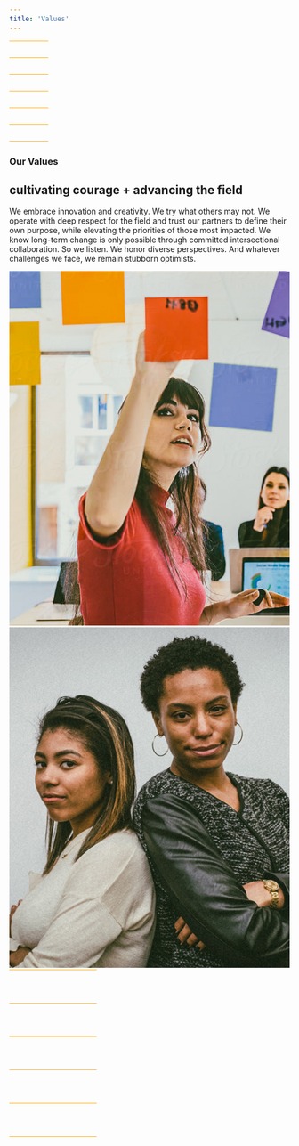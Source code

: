 ```yaml
---
title: 'Values'
---
```


<svg width="70" height="181" viewBox="0 0 70 181" fill="none" xmlns="http://www.w3.org/2000/svg">
  <rect width="70" height="1" transform="matrix(-1 0 0 1 70 90)" fill="#FCAF17"/>
  <rect width="70" height="1" transform="matrix(-1 0 0 1 70 30)" fill="#FCAF17"/>
  <rect width="70" height="1" transform="matrix(-1 0 0 1 70 150)" fill="#FCAF17"/>
  <rect width="70" height="1" transform="matrix(-1 0 0 1 70 0)" fill="#FCAF17"/>
  <rect width="70" height="1" transform="matrix(-1 0 0 1 70 120)" fill="#FCAF17"/>
  <rect width="70" height="1" transform="matrix(-1 0 0 1 70 60)" fill="#FCAF17"/>
  <rect width="70" height="1" transform="matrix(-1 0 0 1 70 180)" fill="#FCAF17"/>
</svg>

<div class="body-wrap">
  <h3 class="divot">Our Values</h3>
  <h2 class="h1">cultivating courage + advancing the field</h2>

  <p>
    We embrace innovation and creativity. We try what others may not. We operate with deep respect for the field and trust our partners to define their own purpose, while elevating the priorities of those most impacted. We know long-term change is only possible through committed intersectional collaboration. So we listen. We honor diverse perspectives. And whatever challenges we face, we remain stubborn optimists.
  </p>
</div>

<div class="image-wrap">
  <div class="staggered-image">
    <img src="/user/images/image-6.jpg" alt="">
  </div>
  <div class="staggered-image">
    <img src="/user/images/image-7.jpg" alt="">
  </div>
  <svg width="157" height="301" viewBox="0 0 157 301" fill="none" xmlns="http://www.w3.org/2000/svg">
    <rect width="157" height="1" transform="matrix(-1 0 0 1 157 300)" fill="#FCAF17"/>
    <rect width="157" height="1" transform="matrix(-1 0 0 1 157 240)" fill="#FCAF17"/>
    <rect width="157" height="1" transform="matrix(-1 0 0 1 157 0)" fill="#FCAF17"/>
    <rect width="157" height="1" transform="matrix(-1 0 0 1 157 60)" fill="#FCAF17"/>
    <rect width="157" height="1" transform="matrix(-1 0 0 1 157 180)" fill="#FCAF17"/>
    <rect width="157" height="1" transform="matrix(-1 0 0 1 157 120)" fill="#FCAF17"/>
  </svg>
</div>
